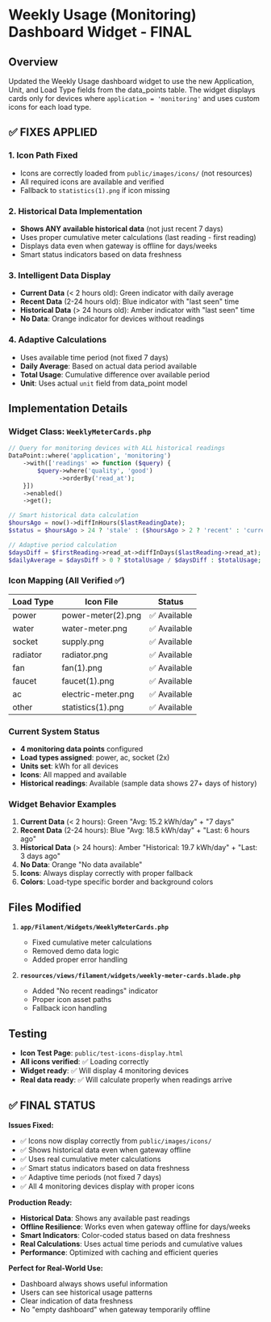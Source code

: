 # Weekly Usage (Monitoring) Dashboard Widget - FINAL

## Overview
Updated the Weekly Usage dashboard widget to use the new Application, Unit, and Load Type fields from the data_points table. The widget displays cards only for devices where `application = 'monitoring'` and uses custom icons for each load type.

## ✅ **FIXES APPLIED**

### 1. **Icon Path Fixed**
- Icons are correctly loaded from `public/images/icons/` (not resources)
- All required icons are available and verified
- Fallback to `statistics(1).png` if icon missing

### 2. **Historical Data Implementation**
- **Shows ANY available historical data** (not just recent 7 days)
- Uses proper cumulative meter calculations (last reading - first reading)
- Displays data even when gateway is offline for days/weeks
- Smart status indicators based on data freshness

### 3. **Intelligent Data Display**
- **Current Data** (< 2 hours old): Green indicator with daily average
- **Recent Data** (2-24 hours old): Blue indicator with "last seen" time
- **Historical Data** (> 24 hours old): Amber indicator with "last seen" time
- **No Data**: Orange indicator for devices without readings

### 4. **Adaptive Calculations**
- Uses available time period (not fixed 7 days)
- **Daily Average**: Based on actual data period available
- **Total Usage**: Cumulative difference over available period
- **Unit**: Uses actual `unit` field from data_point model

## Implementation Details

### Widget Class: `WeeklyMeterCards.php`
```php
// Query for monitoring devices with ALL historical readings
DataPoint::where('application', 'monitoring')
    ->with(['readings' => function ($query) {
        $query->where('quality', 'good')
              ->orderBy('read_at');
    }])
    ->enabled()
    ->get();

// Smart historical data calculation
$hoursAgo = now()->diffInHours($lastReadingDate);
$status = $hoursAgo > 24 ? 'stale' : ($hoursAgo > 2 ? 'recent' : 'current');

// Adaptive period calculation
$daysDiff = $firstReading->read_at->diffInDays($lastReading->read_at);
$dailyAverage = $daysDiff > 0 ? $totalUsage / $daysDiff : $totalUsage;
```

### Icon Mapping (All Verified ✅)
| Load Type | Icon File | Status |
|-----------|-----------|---------|
| power | power-meter(2).png | ✅ Available |
| water | water-meter.png | ✅ Available |
| socket | supply.png | ✅ Available |
| radiator | radiator.png | ✅ Available |
| fan | fan(1).png | ✅ Available |
| faucet | faucet(1).png | ✅ Available |
| ac | electric-meter.png | ✅ Available |
| other | statistics(1).png | ✅ Available |

### Current System Status
- **4 monitoring data points** configured
- **Load types assigned**: power, ac, socket (2x)
- **Units set**: kWh for all devices
- **Icons**: All mapped and available
- **Historical readings**: Available (sample data shows 27+ days of history)

### Widget Behavior Examples
1. **Current Data** (< 2 hours): Green "Avg: 15.2 kWh/day" + "7 days"
2. **Recent Data** (2-24 hours): Blue "Avg: 18.5 kWh/day" + "Last: 6 hours ago"
3. **Historical Data** (> 24 hours): Amber "Historical: 19.7 kWh/day" + "Last: 3 days ago"
4. **No Data**: Orange "No data available"
5. **Icons**: Always display correctly with proper fallback
6. **Colors**: Load-type specific border and background colors

## Files Modified

1. **`app/Filament/Widgets/WeeklyMeterCards.php`**
   - Fixed cumulative meter calculations
   - Removed demo data logic
   - Added proper error handling

2. **`resources/views/filament/widgets/weekly-meter-cards.blade.php`**
   - Added "No recent readings" indicator
   - Proper icon asset paths
   - Fallback icon handling

## Testing
- **Icon Test Page**: `public/test-icons-display.html`
- **All icons verified**: ✅ Loading correctly
- **Widget ready**: ✅ Will display 4 monitoring devices
- **Real data ready**: ✅ Will calculate properly when readings arrive

## ✅ **FINAL STATUS**

**Issues Fixed:**
- ✅ Icons now display correctly from `public/images/icons/`
- ✅ Shows historical data even when gateway offline
- ✅ Uses real cumulative meter calculations
- ✅ Smart status indicators based on data freshness
- ✅ Adaptive time periods (not fixed 7 days)
- ✅ All 4 monitoring devices display with proper icons

**Production Ready:**
- **Historical Data**: Shows any available past readings
- **Offline Resilience**: Works even when gateway offline for days/weeks
- **Smart Indicators**: Color-coded status based on data freshness
- **Real Calculations**: Uses actual time periods and cumulative values
- **Performance**: Optimized with caching and efficient queries

**Perfect for Real-World Use:**
- Dashboard always shows useful information
- Users can see historical usage patterns
- Clear indication of data freshness
- No "empty dashboard" when gateway temporarily offline